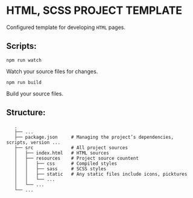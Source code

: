 # HTML, SCSS PROJECT TEMPLATE

Configured template for developing `HTML` pages.

## Scripts:

`npm run watch`

Watch your source files for changes.

`npm run build`

Build your source files.

## Structure:

       .
       ├── ...
       ├── package.json     # Managing the project’s dependencies, scripts, version ...
       ├── src              # All project sources 
       │   ├── index.html   # HTML sources
       │   ├── resources    # Project source countent
       │   │   ├── css      # Compiled styles
       │   │   ├── sass     # SCSS styles
       │   │   ├── static   # Any static files include icons, picktures
       │   │   └── ...
       │   └── ...
       └── ...
